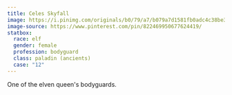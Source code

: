 ```yaml
---
title: Celes Skyfall
image: https://i.pinimg.com/originals/b0/79/a7/b079a7d1581fb0adc4c38be30260a988.jpg
image-source: https://www.pinterest.com/pin/822469950677624419/
statbox:
  race: elf
  gender: female
  profession: bodyguard
  class: paladin (ancients)
  case: "12"
---
```


One of the elven queen's bodyguards.
